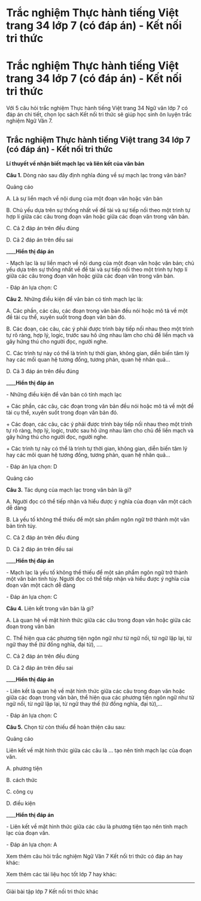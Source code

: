 # Trắc nghiệm Thực hành tiếng Việt trang 34 lớp 7 (có đáp án) - Kết nối tri thức

# Trắc nghiệm Thực hành tiếng Việt trang 34 lớp 7 (có đáp án) - Kết nối tri thức

Với 5 câu hỏi trắc nghiệm Thực hành tiếng Việt trang 34 Ngữ văn lớp 7 có đáp án chi tiết, chọn lọc sách Kết nối tri thức sẽ giúp học sinh ôn luyện trắc nghiệm Ngữ Văn 7.

## Trắc nghiệm Thực hành tiếng Việt trang 34 lớp 7 (có đáp án) - Kết nối tri thức

**Lí thuyết về nhận biết mạch lạc và liên kết của văn bản**

**Câu 1.** Dòng nào sau đây định nghĩa đúng về sự mạch lạc trong văn bản?

Quảng cáo

A. Là sự liền mạch về nội dung của một đoạn văn hoặc văn bản

B. Chủ yếu dựa trên sự thống nhất về đề tài và sự tiếp nối theo một trình tự hợp lí giữa các câu trong đoạn văn hoặc giữa các đoạn văn trong văn bản. 

C. Cả 2 đáp án trên đều đúng

D. Cả 2 đáp án trên đều sai

____**Hiển thị đáp án**

\- Mạch lạc là sự liền mạch về nội dung của một đoạn văn hoặc văn bản; chủ yếu dựa trên sự thống nhất về đề tài và sự tiếp nối theo một trình tự hợp lí giữa các câu trong đoạn văn hoặc giữa các đoạn văn trong văn bản. 

\- Đáp án lựa chọn: C

**Câu 2.** Những điều kiện để văn bản có tính mạch lạc là:

A. Các phần, các câu, các đoạn trong văn bản đều nói hoặc mô tả về một đề tài cụ thể, xuyên suốt trong đoạn văn bản đó.

B. Các đoạn, các câu, các ý phải được trình bày tiếp nối nhau theo một trình tự rõ ràng, hợp lý, logic, trước sau hô ứng nhau làm cho chủ đề liền mạch và gây hứng thú cho người đọc, người nghe.

C. Các trình tự này có thể là trình tự thời gian, không gian, diễn biến tâm lý hay các mối quan hệ tương đồng, tương phản, quan hệ nhân quả…

D. Cả 3 đáp án trên đều đúng

____**Hiển thị đáp án**

\- Những điều kiện để văn bản có tính mạch lạc

\+ Các phần, các câu, các đoạn trong văn bản đều nói hoặc mô tả về một đề tài cụ thể, xuyên suốt trong đoạn văn bản đó.

\+ Các đoạn, các câu, các ý phải được trình bày tiếp nối nhau theo một trình tự rõ ràng, hợp lý, logic, trước sau hô ứng nhau làm cho chủ đề liền mạch và gây hứng thú cho người đọc, người nghe.

\+ Các trình tự này có thể là trình tự thời gian, không gian, diễn biến tâm lý hay các môi quan hệ tương đồng, tương phản, quan hệ nhân quả…

\- Đáp án lựa chọn: D

Quảng cáo

**Câu 3.** Tác dụng của mạch lạc trong văn bản là gì?

A. Người đọc có thể tiếp nhận và hiểu được ý nghĩa của đoạn văn một cách dễ dàng

B. Là yếu tố không thể thiếu để một sản phẩm ngôn ngữ trở thành một văn bản tinh túy. 

C. Cả 2 đáp án trên đều đúng

D. Cả 2 đáp án trên đều sai

____**Hiển thị đáp án**

\- Mạch lạc là yếu tố không thể thiếu để một sản phẩm ngôn ngữ trở thành một văn bản tinh túy. Người đọc có thể tiếp nhận và hiểu được ý nghĩa của đoạn văn một cách dễ dàng

\- Đáp án lựa chọn: C

**Câu 4.** Liên kết trong văn bản là gì?

A. Là quan hệ về mặt hình thức giữa các câu trong đoạn văn hoặc giữa các đoạn trong văn bản

C. Thể hiện qua các phương tiện ngôn ngữ như từ ngữ nối, từ ngữ lặp lại, từ ngữ thay thế (từ đồng nghĩa, đại từ), ….

C. Cả 2 đáp án trên đều đúng

D. Cả 2 đáp án trên đều sai

____**Hiển thị đáp án**

\- Liên kết là quan hệ về mặt hình thức giữa các câu trong đoạn văn hoặc giữa các đoạn trong văn bản, thể hiện qua các phương tiện ngôn ngữ như từ ngữ nối, từ ngữ lặp lại, từ ngữ thay thế (từ đồng nghĩa, đại từ),...

\- Đáp án lựa chọn: C

**Câu 5.** Chọn từ còn thiếu để hoàn thiện câu sau:

Quảng cáo

Liên kết về mặt hình thức giữa các câu là … tạo nên tính mạch lạc của đoạn văn.

A. phương tiện

B. cách thức

C. công cụ

D. điều kiện

____**Hiển thị đáp án**

\- Liên kết về mặt hình thức giữa các câu là phương tiện tạo nên tính mạch lạc của đoạn văn.

\- Đáp án lựa chọn: A

Xem thêm câu hỏi trắc nghiệm Ngữ Văn 7 Kết nối tri thức có đáp án hay khác:

Xem thêm các tài liệu học tốt lớp 7 hay khác:

* * *

Giải bài tập lớp 7 Kết nối tri thức khác
